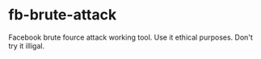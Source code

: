 # fb-brute-attack
Facebook brute fource attack working tool. Use it ethical purposes. Don't try it illigal.
